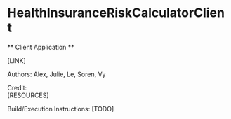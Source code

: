 # HealthInsuranceRiskCalculatorClient
** Client Application **  
  
[LINK]  
  
Authors: Alex, Julie, Le, Soren, Vy  
  
Credit:  
[RESOURCES]  

Build/Execution Instructions: [TODO]  
